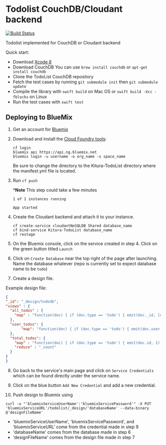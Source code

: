 # Todolist CouchDB/Cloudant backend
[![Build Status](https://travis-ci.org/IBM-Swift/TodoList-CouchDB.svg?branch=master)](https://travis-ci.org/IBM-Swift/TodoList-CouchDB)

Todolist implemented for CouchDB or Cloudant backend

Quick start:

- Download [Xcode 8](https://swift.org/download/)
- Download CouchDB
  You can use `brew install couchdb` or `apt-get install couchdb`
- Clone the TodoList CouchDB repository
- Fetch the test cases by running `git submodule init` then `git submodule update`
- Compile the library with `swift build` on Mac OS or `swift build -Xcc -fblocks` on Linux
- Run the test cases with `swift test`

## Deploying to BlueMix

1. Get an account for [Bluemix](https://new-console.ng.bluemix.net/?direct=classic)

2. Download and install the [Cloud Foundry tools](https://new-console.ng.bluemix.net/docs/starters/install_cli.html):

    ```
    cf login
    bluemix api https://api.ng.bluemix.net
    bluemix login -u username -o org_name -s space_name
    ```

    Be sure to change the directory to the Kitura-TodoList directory where the manifest.yml file is located.

3. Run `cf push`   

    ***Note** This step could take a few minutes

    ```
    1 of 1 instances running 

    App started
    ```

4. Create the Cloudant backend and attach it to your instance.

    ```
    cf create-service cloudantNoSQLDB Shared database_name
    cf bind-service Kitura-TodoList database_name
    cf restage
    ```
5. On the Bluemix console, click on the service created in step 4. Click on the green button titled `Launch`

6. Click on `Create Database` near the top right of the page after launching. Name the database whatever (repo is currently set to expect database name to be `todo`)

7. Create a design file.

  Example design file:
  
  ```json
  {
  "_id": "_design/tododb",
  "views" : {
    "all_todos" : {
      "map" : "function(doc) { if (doc.type == 'todo') { emit(doc._id, [doc._id, doc.user, doc.title, doc.completed, doc.rank]); }}"
    },
    "user_todos": {
         "map": "function(doc) { if (doc.type == 'todo') { emit(doc.user, [doc._id, doc.user, doc.title, doc.completed, doc.rank]); }}"
    },
    "total_todos": {
      "map" : "function(doc) { if (doc.type == 'todo') { emit(doc.id, 1); }}",
      "reduce" : "_count"
    }
  }
  }
  ```

8. Go back to the service's main page and click on `Service Credentials` which can be found directly under the service name.

9. Click on the blue button `Add New Credential` and add a new credential.

10. Push design to Bluemix using 
  ```
  curl -u "'bluemixServiceUserName':'bluemixServicePassword'" -X PUT 'bluemixServiceURL'/todolist/_design/'databaseName' --data-binary @'designFileName'
  ```
  
  - 'bluemixServiceUserName', 'bluemixServicePassword', and 'bluemixServiceURL' come from the credential made in step 9
  - 'databaseName' comes from the database made in step 6
  - 'designFileName' comes from the design file made in step 7
  

